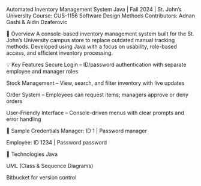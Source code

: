 Automated Inventory Management System
Java | Fall 2024 | St. John’s University
Course: CUS-1156 Software Design Methods
Contributors: Adnan Gashi & Aidin Dzaferovic

📌 Overview
A console-based inventory management system built for the St. John’s University campus store to replace outdated manual tracking methods. Developed using Java with a focus on usability, role-based access, and efficient inventory processing.

💡 Key Features
Secure Login – ID/password authentication with separate employee and manager roles

Stock Management – View, search, and filter inventory with live updates

Order System – Employees can request items; managers approve or deny orders

User-Friendly Interface – Console-driven menus with clear prompts and error handling

🔐 Sample Credentials
Manager: ID 1 | Password manager

Employee: ID 1234 | Password password

🧰 Technologies
Java

UML (Class & Sequence Diagrams)

Bitbucket for version control

